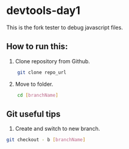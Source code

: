 # devtools-day1

This is the fork tester to debug javascript files.

## How to run this:

1. Clone repository from Github.

```bash
    git clone repo_url
```
2. Move to folder.

```bash
    cd [branchName]
```

## Git useful tips

1. Create and switch to new branch.
```bash
git checkout - b [branchName]
```